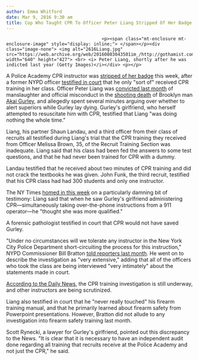 ```yaml
---
author: Emma Whitford
date: Mar 9, 2016 9:30 am
title: Cop Who Taught CPR To Officer Peter Liang Stripped Of Her Badge
---
```


	
										<p><span class="mt-enclosure mt-enclosure-image" style="display: inline;"> </span></p><div class="image-none"> <img alt="2616Liang.jpg" src="https://web.archive.org/web/20160803043501im_/http://gothamist.com/attachments/nyc_ewhitford/2616Liang.jpg" width="640" height="427"> <br> <i> Peter Liang, shortly after he was indicted last year (Getty Images)</i></div> <p></p>

<p>A Police Academy CPR instructor was <a href="https://web.archive.org/web/20160803043501/http://www.nydailynews.com/new-york/exclusive-taught-peter-liang-cpr-hands-shield-article-1.2557145">stripped of her badge</a> this week, after a former NYPD officer <a href="https://web.archive.org/web/20160803043501/http://gothamist.com/2016/02/08/liang_weeps_testimony_gurley.php">testified in court</a> that he only &quot;sort of&quot; received CPR training in her class. Officer Peter Liang was <a href="https://web.archive.org/web/20160803043501/http://gothamist.com/2016/02/11/nypd_cop_found_verdict.php">convicted last month</a> of manslaughter and official misconduct in the <a href="https://web.archive.org/web/20160803043501/http://gothamist.com/2015/05/21/akai_gurley_lawsuit.php">shooting death</a> of Brooklyn man <a href="https://web.archive.org/web/20160803043501/http://gothamist.com/tags/akaigurley">Akai Gurley</a>, and allegedly spent several minutes arguing over whether to alert superiors while Gurley lay dying. Gurley&apos;s girlfriend, who herself attempted to resuscitate him with CPR, testified that Liang &quot;was doing nothing the whole time.&quot; </p>

<p>Liang, his partner Shaun Landau, and a third officer from their class of recruits all testified during Liang&apos;s trial that the CPR training they received from Officer Melissa Brown, 35, of the Recruit Training Section was inadequate. Liang said that his class had been fed the answers to some test questions, and that he had never been trained for CPR with a dummy. </p>

<p>Landau testified that he received about two minutes of CPR training and did not crack the textbooks he was given. John Funk, the third recruit, testified that his CPR class had had 300 students and only one instructor. </p>

<p>The NY Times <a href="https://web.archive.org/web/20160803043501/http://www.nytimes.com/2016/03/09/nyregion/new-york-police-instructor-stripped-of-badge-amid-cpr-training-program-scrutiny.html?rref=collection%2Fsectioncollection%2Fnyregion&amp;_r=0">homed in this week</a> on a particularly damning bit of testimony: Liang said that when he saw Gurley&apos;s girlfriend administering CPR&#x2014;simultaneously taking over-the-phone instructions from a 911 operator&#x2014;he &quot;thought she was more qualified.&quot; </p>

<p>A forensic pathologist testified in court that CPR would not have saved Gurley. </p>

<p>&quot;Under no circumstances will we tolerate any instructor in the New York City Police Department short-circuiting the process for this instruction,&quot; NYPD Commissioner Bill Bratton <a href="https://web.archive.org/web/20160803043501/http://gothamist.com/2016/02/23/liang_nypd_cpr_class.php">told reporters last month</a>. He went on to describe the investigation as &quot;very extensive,&quot; adding that all of the officers who took the class are being interviewed &quot;very intimately&quot; about the statements made in court. </p>

<p><a href="https://web.archive.org/web/20160803043501/http://www.nydailynews.com/new-york/exclusive-taught-peter-liang-cpr-hands-shield-article-1.2557145">According to the Daily News</a>, the CPR training investigation is still underway, and other instructors are being scrutinized. </p>

<p>Liang also testified in court that he &quot;never really touched&quot; his firearm training manual, and that he primarily learned about firearm safety from Powerpoint presentations. However, Bratton did not allude to any investigation into firearm safety training last month. </p>

<p>Scott Rynecki, a lawyer for Gurley&apos;s girlfriend, pointed out this discrepancy to the News. &quot;It is clear that it is necessary to have an independent audit done regarding all training that recruits receive at the Police Academy and not just the CPR,&quot; he said. </p>					
										
									
				